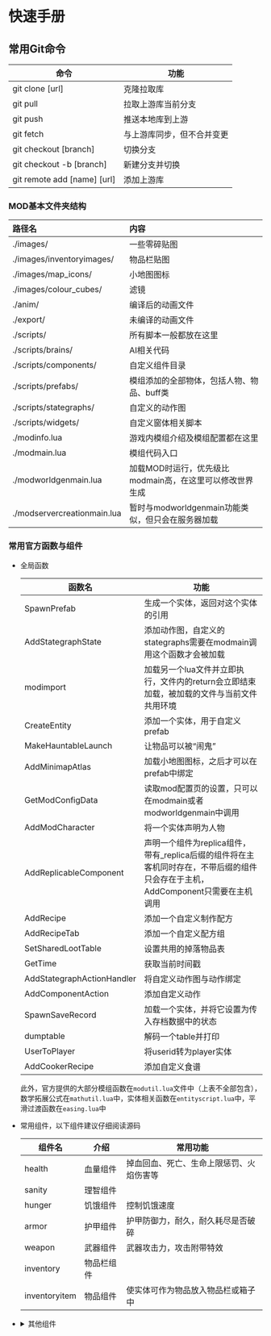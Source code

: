 # 快速手册

## 常用Git命令

| 命令                        | 功能                       |
| --------------------------- | -------------------------- |
| git clone [url]             | 克隆拉取库                 |
| git pull                    | 拉取上游库当前分支         |
| git push                    | 推送本地库到上游           |
| git fetch                   | 与上游库同步，但不合并变更 |
| git checkout [branch]       | 切换分支                   |
| git checkout -b [branch]    | 新建分支并切换             |
| git remote add [name] [url] | 添加上游库                 |

### MOD基本文件夹结构

| 路径名                    |                    内容                    |
| :------------------------ | :----------------------------------------- |
| ./images/                 |                一些零碎贴图                |
| ./images/inventoryimages/ |                 物品栏贴图                 |
| ./images/map_icons/ |                 小地图图标                 |
| ./images/colour_cubes/    |                    滤镜                   |
|./anim/						|				编译后的动画文件	|
| ./export/                 |              未编译的动画文件              |
| ./scripts/                |           所有脚本一般都放在这里           |
| ./scripts/brains/         |                 AI相关代码                 |
| ./scripts/components/     |               自定义组件目录               |
| ./scripts/prefabs/        | 模组添加的全部物体，包括人物、物品、buff类 |
| ./scripts/stategraphs/    |               自定义的动作图               |
| ./scripts/widgets/        | 自定义窗体相关脚本 |
| ./modinfo.lua | 游戏内模组介绍及模组配置都在这里 |
| ./modmain.lua | 模组代码入口 |
| ./modworldgenmain.lua | 加载MOD时运行，优先级比modmain高，在这里可以修改世界生成 |
| ./modservercreationmain.lua | 暂时与modworldgenmain功能类似，但只会在服务器加载 |

### 常用官方函数与组件

- 全局函数

  | 函数名                     | 功能                                                         |
  | -------------------------- | ------------------------------------------------------------ |
  | SpawnPrefab                | 生成一个实体，返回对这个实体的引用                           |
  | AddStategraphState         | 添加动作图，自定义的stategraphs需要在modmain调用这个函数才会被加载 |
  | modimport                  | 加载另一个lua文件并立即执行，文件内的return会立即结束加载，被加载的文件与当前文件共用环境 |
  | CreateEntity               | 添加一个实体，用于自定义prefab                               |
  | MakeHauntableLaunch        | 让物品可以被“闹鬼”                                           |
  | AddMinimapAtlas            | 加载小地图图标，之后才可以在prefab中绑定                     |
  | GetModConfigData           | 读取mod配置页的设置，只可以在modmain或者modworldgenmain中调用 |
  | AddModCharacter            | 将一个实体声明为人物                                         |
  | AddReplicableComponent     | 声明一个组件为replica组件，带有_replica后缀的组件将在主客机同时存在，不带后缀的组件只会存在于主机，AddComponent只需要在主机调用 |
  | AddRecipe                  | 添加一个自定义制作配方                                       |
  | AddRecipeTab               | 添加一个自定义配方组                                         |
  | SetSharedLootTable         | 设置共用的掉落物品表                                         |
  | GetTime                    | 获取当前时间戳                                               |
  | AddStategraphActionHandler | 将自定义动作图与动作绑定                                     |
  | AddComponentAction         | 添加自定义动作                                               |
  | SpawnSaveRecord            | 加载一个实体，并将它设置为传入存档数据中的状态               |
  | dumptable                  | 解码一个table并打印                                          |
  | UserToPlayer               | 将userid转为player实体                                       |
  | AddCookerRecipe            | 添加自定义食谱                                               |
  
  此外，官方提供的大部分模组函数在```modutil.lua```文件中（上表不全部包含），数学拓展公式在```mathutil.lua```中，实体相关函数在```entityscript.lua```中，平滑过渡函数在```easing.lua```中

- 常用组件，以下组件建议仔细阅读源码

  | 组件名        | 介绍         | 常用功能                                                     |
  | ------------- | ------------ | ------------------------------------------------------------ |
  | health        | 血量组件     | 掉血回血、死亡、生命上限惩罚、火焰伤害等                     |
  | sanity        | 理智组件     |                                                              |
  | hunger        | 饥饿组件     | 控制饥饿速度                                                 |
  | armor         | 护甲组件     | 护甲防御力，耐久，耐久耗尽是否破碎                           |
  | weapon        | 武器组件     | 武器攻击力，攻击附带特效                                     |
  |inventory|物品栏组件||
  |inventoryitem|物品组件|使实体可作为物品放入物品栏或箱子中|

- <details><summary>其他组件</summary>
  | 组件名        | 介绍         | 常用功能                                                     |
  | ------------- | ------------ | ------------------------------------------------------------ |
  | birdspawner   | 鸟类生成点   | 修改生成的鸟类类型、频率等                                   |
  | book          | 书籍组件     | 添加自定义书籍时可能会用                                     |
  | builder       | 建造组件     | 让玩家可以制作/建造物品，可以在这里修改来实现一键制造、重复制造等 |
  | burnable      | 可燃组件     | 设置物品燃烧时间，冒烟情况等                                 |
  | childspawner  | 巢穴组件     | 绑定到巢穴上来自动生成实体，如猪人、蜘蛛等，可以修改生成条件、生成速度、实体种类、巢穴被攻击时的某些特殊生成 |
  | colourcube    | 滤镜组件     | 自定义季节、时间、地上地下滤镜                               |
  | combat        | 战斗组件     | 设置攻击伤害、攻击间隔、攻击距离、攻击buff、自动选择目标逻辑 |
  | container     | 容器组件     | 设置箱子格数，可放入物品判断，箱子内是否可堆叠，箱子是否可打开 |
  | cookable      |              | 使一个实体可以在火堆上烹饪，可以设置烹饪产品和烹饪回调       |
  | cooldown      | cd组件       | 设置某种操作的冷却时间，每个实体同时只可计算一种cd           |
  | debuff        | buff组件     | 添加在buff上，SetAttachedFn设置buff被施加到实体时的回调，SetDetachedFn设置buff解除回调，SetExtendedFn设置buff未过期时被上了一个相同buff触发的回调 |
  | debuffable    |              | 添加在实体上，使该实体可以附加buff并影响                     |
  | deployable    |              | 使实体可以被部署，如耕地机，可以设置部署地皮类型等           |
  | drawable      | 画板组件     | 使一个实体可以被"画"，如小木牌                               |
  | drownable     | 溺水组件     |                                                              |
  | dynamicmusic  | 背景音乐组件 | 可以设置/修改不同季节，不同位置的环境背景音乐或与不同敌人作战时的音乐 |
  | eater         |              | 使实体可以吃东西，可以设置能吃的食品类型，是否可以吃腐烂食物，吃东西时的回调，喜欢吃的食物种类 |
  | edible        |              | 标记实体为可吃，可以设置食品三维，食品类型，对体温的影响效果，被吃时的回调 |
  | equippable    |              | 使物品可装备，可设置装备槽，穿上/脱下的回调，装备额外移速，保温效果，防水效果、理智回复效果 |
  | finiteuses    | 耐久组件     | 设置物品总耐久，单次使用消耗耐久就                           |
  | follower      | 跟随者       | 使生物可以跟随其他生物，可以设置单次跟随最大跟随时间，是否可以随领导者战斗 |
  | freezable     |              | 设置冰冻抗性                                                 |
  | fuel          |              | 使物品成为燃料，可以设置燃料种类，燃烧值                     |
  | fueled        |              | 使实体可以燃烧燃料，可以设置燃烧速度，接受燃料的种类等       |
  | grogginess    | 困倦组件     | 实体被催眠时即与这个组件有关                                 |
  | growable      | 成长组件     | 主要用于树木生长，可以设置不同生长阶段的属性                 |
  | harvestable   |              | 主要用于可收获的建筑，如蜂箱、蘑菇农场，可设置收获产品类型，成熟时间 |
  | healer        |              | 使物品可以用来“治疗”，可设置治疗量                           |
  | healthtrigger |              | 添加到实体上，在实体生命值达到一定百分比时触发对应回调       |
  | leader        |              | 与follower组件组合，实现领导——跟随                           |
  | locomotor     | 移动组件     | 实体移动（非传送）均依赖于此组件，主要提供各种改变移速的方法 |
  | machine       |              | 使实体可作为机器，主要提供启动/关闭操作                      |
  | moisture      | 潮湿组件     | 与潮湿度相关                                                 |
  | perishable    |              | 食物腐烂相关                                                 |
  | pickable      |              | 可采摘的物品，如胡萝卜                                       |
  | plantable     |              | 可种植的物品，如松果                                         |
  | playervision  |              | 在这里替换玩家视野，夜视等，也可替换玩家滤镜                 |
  | projectile    | 弹道组件     | 投掷品、发射物必需组件                                       |
  | reader        |              | 使玩家可以读书                                               |
  | rechargeable  | 充能组件     | 主要用于装备cd等                                             |
  | repairable    |              | 使物品可修理，设置接收修理工具类型                           |
  | repairer      |              | 使物品作为修理品，设置修理的目标属性                         |
  | resistance    |              | 免伤组件，骨甲的免伤就是用的这个                             |
  | rider         |              | 让玩家可以骑牛                                               |
  | sanityaura    |              | 区域性的理智值buff，如格罗姆。可设置区域范围大小             |
  | scaler        |              | 可随存档保存的放大缩小组件，默认只缩放提醒，通过OnApplyScale函数可自定义其他缩放 |
  | schoolspawner |              | 鱼群刷新组件                                                 |
  | spawner       |              | 这个是用来刷新boss类生物的，而不是猪人等                     |
  | spellcaster   | 法术组件     | 使物品可以用来释放法术，如唤月法杖                           |
  | stackable     | 堆叠组件     |                                                              |
  | talker        | 发言组件     | 实体说话时头上的那行小字，可以详细设置字号、字体、颜色等     |
  | timer         | 计时器组件   | 可以用来进行多个倒计时，每个计时结束时都会对附加的实体发送事件，具体计时情况会跟随存档，用途例如人物技能cd |
  | tool          | 工具组件     | 用来给物品添加工具功能，例如砍、挖                           |
  | tradable      |              | 使物品可以用来换金子，具体换几个可以在设置                   |
  | trader        | 商人组件     | 使实体可以与玩家交易，可设置具体交易内容                     |
  | upgradeable   | 可升级组件   | 使物品可以用其他物品升级                                     |
  | useableitem   |              | 是物品可以被“使用”，如灌木丛帽                               |
  | waterproofer  |              | 使装备具有防水效果                                           |
  | workable      |              | 使物品可以被“砸”、“砍“等                                     |
  | writeable     |              | 使物品可以被写，如木牌                                       |
  </details>